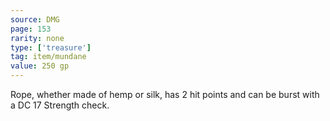 ```yaml
---
source: DMG
page: 153
rarity: none
type: ['treasure']
tag: item/mundane
value: 250 gp
---
```


Rope, whether made of hemp or silk, has 2 hit points and can be burst with a DC 17 Strength check.

